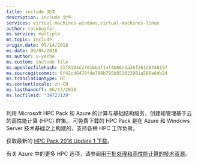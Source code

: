 ```yaml
---
title: include 文件
description: include 文件
services: virtual-machines-windows,virtual-machines-linux
author: rockboyfor
ms.service: multiple
ms.topic: include
origin.date: 05/14/2018
ms.date: 06/04/2018
ms.author: v-yeche
ms.custom: include file
ms.openlocfilehash: 31f8104e27016bdf14f4b86cda36f261d8740197
ms.sourcegitcommit: 6f42cd6478fde788b795b851033981a586a6db24
ms.translationtype: HT
ms.contentlocale: zh-CN
ms.lasthandoff: 06/13/2018
ms.locfileid: "34723129"
---
```

利用 Microsoft HPC Pack 和 Azure 的计算与基础结构服务，创建和管理基于云的高性能计算 (HPC) 群集。 可免费下载的 HPC Pack 是在 Azure 和 Windows Server 技术基础之上构建的，支持各种 HPC 工作负荷。

获取最新的 [HPC Pack 2016 Update 1 下载](https://social.microsoft.com/Forums/f609f8cb-8838-49b8-9501-d23904333079/microsoft-hpc-pack-2016-update-1-now-available?forum=windowshpcitpros)。

有关 Azure 中的更多 HPC 选项，请参阅[用于批处理和高性能计算的技术资源](../articles/batch/big-compute-resources.md)。

<!--Update_Description: wording update-->
<!--ms.date: 06/04/2018-->
